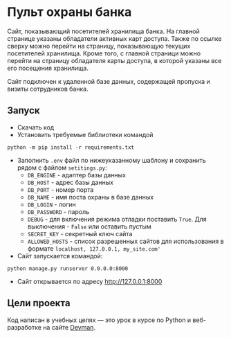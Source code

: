 # Пульт охраны банка

Сайт, показывающий посетителей хранилища банка. На главной странице указаны обладатели активных карт доступа. Также по ссылке сверху можно перейти на страницу, показывающую текущих посетителей хранилища. Кроме того, с главной страници можно перейти на страницу обладателя карты доступа, в которой указаны все его посещения хранилища.

Сайт подключен к удаленной базе данных, содержащей пропуска и визиты сотрудников банка.

## Запуск

* Скачать код
* Установить требуемые библиотеки командой
```
python -m pip install -r requirements.txt
```
* Заполнить `.env` файл по нижеуказанному шаблону и сохранить рядом с файлом `setitings.py`:
	* `DB_ENGINE` - адаптер базы данных
	* `DB_HOST` - адрес базы данных
	* `DB_PORT` - номер порта
	* `DB_NAME` - имя поста охраны в базе данных
	* `DB_LOGIN` - логин
	* `DB_PASSWORD` - пароль
	* `DEBUG` - для включения режима отладки поставить `True`. Для выключения - `False` или оставить пустым
	* `SECRET_KEY` - секретный ключ сайта
	* `ALLOWED_HOSTS` - список разрешенных сайтов для использования в формате `localhost, 127.0.0.1, my_site.com'`
* Сайт запускается командой:
```
python manage.py runserver 0.0.0.0:8000
```
* Сайт открывается по адресу http://127.0.0.1:8000

## Цели проекта

Код написан в учебных целях — это урок в курсе по Python и веб-разработке на сайте [Devman](https://dvmn.org).
